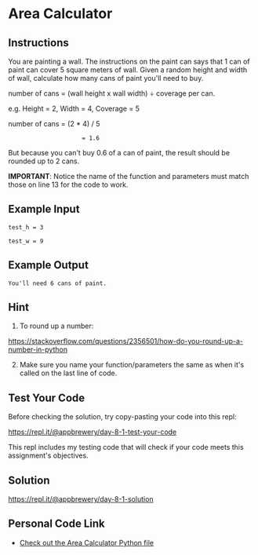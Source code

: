 # Area Calculator

## Instructions

You are painting a wall. The instructions on the paint can says that 1 can of paint can cover 5 square meters of wall. Given a random height and width of wall, calculate how many cans of paint you'll need to buy.

number of cans = (wall height x wall width) ÷ coverage per can.

e.g. Height = 2, Width = 4, Coverage = 5

number of cans = (2 * 4) / 5

```
                     = 1.6
```

But because you can't buy 0.6 of a can of paint, the result should be rounded up to 2 cans.

**IMPORTANT**: Notice the name of the function and parameters must match those on line 13 for the code to work.

## Example Input

```
test_h = 3
```
```
test_w = 9
```

## Example Output

```
You'll need 6 cans of paint.
```

## Hint

1. To round up a number:

https://stackoverflow.com/questions/2356501/how-do-you-round-up-a-number-in-python

2. Make sure you name your function/parameters the same as when it's called on the last line of code.

## Test Your Code

Before checking the solution, try copy-pasting your code into this repl:

https://repl.it/@appbrewery/day-8-1-test-your-code

This repl includes my testing code that will check if your code meets this assignment's objectives.

## Solution

https://repl.it/@appbrewery/day-8-1-solution

## Personal Code Link

- [Check out the Area Calculator Python file](./00_area-calc.py)
